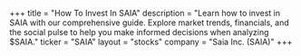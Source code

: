 +++
title = "How To Invest In SAIA"
description = "Learn how to invest in SAIA with our comprehensive guide. Explore market trends, financials, and the social pulse to help you make informed decisions when analyzing $SAIA."
ticker = "SAIA"
layout = "stocks"
company = "Saia Inc. (SAIA)"
+++

